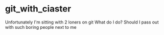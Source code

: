 # git_with_ciaster
Unfortunately I'm sitting with 2 loners on git
What do I do? Should I pass out with such boring people next to me